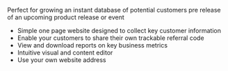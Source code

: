 Perfect for growing an instant database of potential customers pre release of an upcoming product release or event

* Simple one page website designed to collect key customer information
* Enable your customers to share their own trackable referral code
* View and download reports on key business metrics
* Intuitive visual and content editor
* Use your own website address
